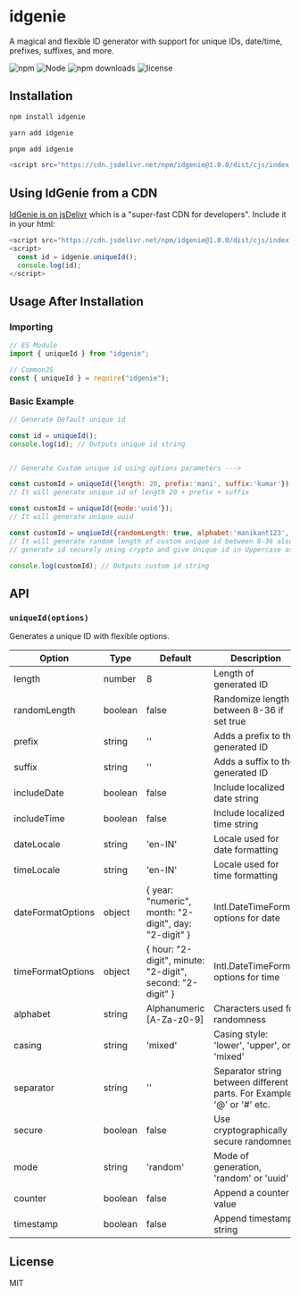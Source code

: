 # idgenie

A magical and flexible ID generator with support for unique IDs, date/time, prefixes, suffixes, and more.

![npm](https://img.shields.io/npm/v/idgenie)
![Node](https://img.shields.io/node/v/idgenie)
![npm downloads](https://img.shields.io/npm/dm/idgenie)
![license](https://img.shields.io/npm/l/idgenie)

## Installation

```bash
npm install idgenie
```
```bash
yarn add idgenie
```
```bash
pnpm add idgenie
```
```bash
<script src="https://cdn.jsdelivr.net/npm/idgenie@1.0.0/dist/cjs/index.min.js"></script>
```

## Using IdGenie from a CDN

[IdGenie is on jsDelivr](https://www.jsdelivr.com/package/npm/idgenie) which is a "super-fast CDN for developers". Include it in your html:

```javascript
<script src="https://cdn.jsdelivr.net/npm/idgenie@1.0.0/dist/cjs/index.min.js"></script>
<script>
  const id = idgenie.uniqueId();
  console.log(id);
</script>

```


## Usage After Installation

### Importing

```javascript
// ES Module
import { uniqueId } from "idgenie";

// CommonJS
const { uniqueId } = require("idgenie");
```

### Basic Example

```javascript
// Generate Default unique id

const id = uniqueId();
console.log(id); // Outputs unique id string


// Generate Custom unique id using options parameters --->

const customId = uniqueId({length: 20, prefix:'mani', suffix:'kumar'});
// It will generate unique id of length 20 + prefix + suffix

const customId = uniqueId({mode:'uuid'});
// It will generate unique uuid

const customId = unqiueId({randomLength: true, alphabet:'manikant123', includeDate: true, casing:'upper', secure: true, separator:'#'});
// It will generate random length of custom unique id between 8-36 also it'll take my 'manikant123' alphabet to generate id and include date, separator('#') where need and
// generate id securely using crypto and give Unique id in Uppercase as passed casing 'upper'

console.log(customId); // Outputs custom id string
```


## API

### `uniqueId(options)`

Generates a unique ID with flexible options.

| Option            | Type    | Default      | Description                                |
| ----------------- | ------- | ------------ | ------------------------------------------ |
| length            | number  | 8            | Length of generated ID                     |
| randomLength      | boolean | false        | Randomize length between 8-36 if set true  |
| prefix            | string  | ''           | Adds a prefix to the generated ID          |
| suffix            | string  | ''           | Adds a suffix to the generated ID          |
| includeDate       | boolean | false        | Include localized date string              |
| includeTime       | boolean | false        | Include localized time string              |
| dateLocale        | string  | 'en-IN'      | Locale used for date formatting            |
| timeLocale        | string  | 'en-IN'      | Locale used for time formatting            |
| dateFormatOptions | object  | { year: "numeric", month: "2-digit", day: "2-digit" }    | Intl.DateTimeFormat options for date       |
| timeFormatOptions | object  | { hour: "2-digit", minute: "2-digit", second: "2-digit" }    | Intl.DateTimeFormat options for time       |
| alphabet          | string  | Alphanumeric [A-Za-z0-9] | Characters used for randomness             |
| casing            | string  | 'mixed'      | Casing style: 'lower', 'upper', or 'mixed' |
| separator         | string  | ''           | Separator string between different parts. For Example '@' or '#' etc.   |
| secure            | boolean | false        | Use cryptographically secure randomness    |
| mode              | string  | 'random'     | Mode of generation, 'random' or 'uuid'     |
| counter           | boolean | false        | Append a counter value                     |
| timestamp         | boolean | false        | Append timestamp string                    |

## License

MIT
